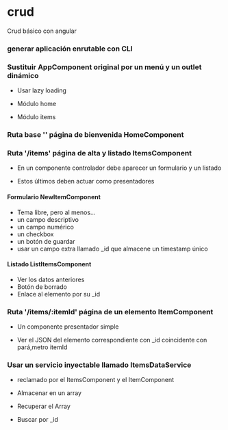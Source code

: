 # crud
Crud básico con angular

### generar aplicación enrutable con CLI

### Sustituir AppComponent original por un menú y un outlet dinámico

  - Usar lazy loading
  
  - Módulo home
  
  - Módulo items
  
### Ruta base '' página de bienvenida HomeComponent

### Ruta '/items' página de alta y listado ItemsComponent

- En un componente controlador debe aparecer un formulario y un listado

- Estos últimos deben actuar como presentadores

#### Formulario NewItemComponent

  - Tema libre, pero al menos...
  - un campo descriptivo
  - un campo numérico
  - un checkbox
  - un botón de guardar
  - usar un campo extra llamado \_id que almacene un timestamp único
  
#### Listado ListItemsComponent
 
  - Ver los datos anteriores
  - Botón de borrado
  - Enlace al elemento por su \_id
  
### Ruta '/items/:itemId' página de un elemento ItemComponent

  - Un componente presentador simple
  
  - Ver el JSON del elemento correspondiente con \_id coincidente con pará,metro itemId
  
### Usar un servicio inyectable llamado ItemsDataService

   - reclamado por el ItemsComponent y el ItemComponent
  
  - Almacenar en un array
  
  - Recuperar el Array
  
  - Buscar por \_id
  
